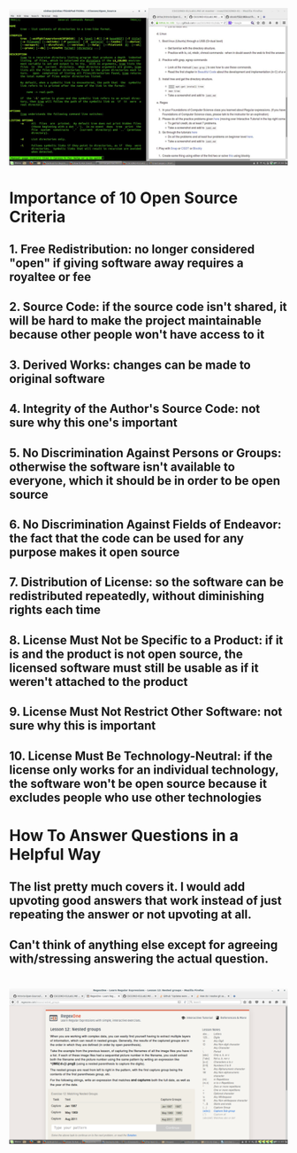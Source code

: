 ![My Picture](images/TreeScreenshot.jpg)
# Importance of 10 Open Source Criteria
## 1. Free Redistribution: no longer considered "open" if giving software away requires a royaltee or fee
## 2. Source Code: if the source code isn't shared, it will be hard to make the project maintainable because other people won't have access to it
## 3. Derived Works: changes can be made to original software
## 4. Integrity of the Author's Source Code: not sure why this one's important
## 5. No Discrimination Against Persons or Groups: otherwise the software isn't available to everyone, which it should be in order to be open source
## 6. No Discrimination Against Fields of Endeavor: the fact that the code can be used for any purpose makes it open source
## 7. Distribution of License: so the software can be redistributed repeatedly, without diminishing rights each time
## 8. License Must Not be Specific to a Product: if it is and the product is not open source, the licensed software must still be usable as if it weren't attached to the product
## 9. License Must Not Restrict Other Software: not sure why this is important
## 10. License Must Be Technology-Neutral: if the license only works for an individual technology, the software won't be open source because it excludes people who use other technologies
# 
# How To Answer Questions in a Helpful Way
## The list pretty much covers it. I would add upvoting good answers that work instead of just repeating the answer or not upvoting at all.
## Can't think of anything else except for agreeing with/stressing answering the actual question.
# 
![My Picture](images/RegExPractice.png)